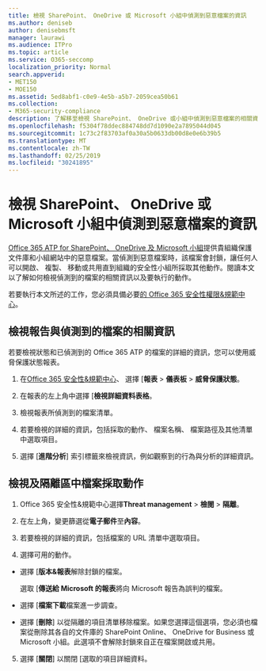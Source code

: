 ```yaml
---
title: 檢視 SharePoint、 OneDrive 或 Microsoft 小組中偵測到惡意檔案的資訊
ms.author: deniseb
author: denisebmsft
manager: laurawi
ms.audience: ITPro
ms.topic: article
ms.service: O365-seccomp
localization_priority: Normal
search.appverid:
- MET150
- MOE150
ms.assetid: 5ed8abf1-c0e9-4e5b-a5b7-2059cea50b61
ms.collection:
- M365-security-compliance
description: 了解移至檢視 SharePoint、 OneDrive 或小組中偵測到惡意檔案的相關資訊的位置以及如何將這些檔案採取動作。
ms.openlocfilehash: f5304f78ddec884748dd7d1090e2a7895044d045
ms.sourcegitcommit: 1c73c2f83703af0a30a5b0633db00d8e0e6b39b5
ms.translationtype: MT
ms.contentlocale: zh-TW
ms.lasthandoff: 02/25/2019
ms.locfileid: "30241895"
---
```

# <a name="view-information-about-malicious-files-detected-in-sharepoint-onedrive-or-microsoft-teams"></a>檢視 SharePoint、 OneDrive 或 Microsoft 小組中偵測到惡意檔案的資訊

[Office 365 ATP for SharePoint、 OneDrive 及 Microsoft 小組](atp-for-spo-odb-and-teams.md)提供貴組織保護文件庫和小組網站中的惡意檔案。當偵測到惡意檔案時，該檔案會封鎖，讓任何人可以開啟、 複製、 移動或共用直到組織的安全性小組所採取其他動作。閱讀本文以了解如何檢視偵測到的檔案的相關資訊以及要執行的動作。 

若要執行本文所述的工作，您必須具備必要[的 Office 365 安全性權限&amp;規範中心](permissions-in-the-security-and-compliance-center.md)。 
  
## <a name="view-reports-with-information-about-detected-files"></a>檢視報告與偵測到的檔案的相關資訊

若要檢視狀態和已偵測到的 Office 365 ATP 的檔案的詳細的資訊，您可以使用威脅保護狀態報表。
  
1. 在[Office 365 安全性&amp;規範中心](https://protection.office.com)、 選擇 [**報表** \> **儀表板** \> **威脅保護狀態**。
    
2. 在報表的左上角中選擇 [**檢視詳細資料表格**。
    
3. 檢視報表所偵測到的檔案清單。
    
4. 若要檢視的詳細的資訊，包括採取的動作、 檔案名稱、 檔案路徑及其他清單中選取項目。
    
5. 選擇 [**進階分析**] 索引標籤來檢視資訊，例如觀察到的行為與分析的詳細資訊。 
  
## <a name="view-and-take-action-on-files-in-quarantine"></a>檢視及隔離區中檔案採取動作

1. Office 365 安全性&amp;規範中心選擇**Threat management** \> **檢閱** \> **隔離**。
    
2. 在左上角，變更篩選從**電子郵件**至**內容**。
    
3. 若要檢視的詳細的資訊，包括檔案的 URL 清單中選取項目。
    
4. 選擇可用的動作。
    
  - 選擇 [**版本&amp;報表**解除封鎖的檔案。 
    
    選取 [**傳送給 Microsoft 的報表**將向 Microsoft 報告為誤判的檔案。 
    
  - 選擇 [**檔案下載**檔案進一步調查。 
    
  - 選擇 [**刪除**] 以從隔離的項目清單移除檔案。如果您選擇這個選項，您必須也檔案從刪除其各自的文件庫的 SharePoint Online、 OneDrive for Business 或 Microsoft 小組。此選項不會解除封鎖來自正在檔案開啟或共用。 
    
5. 選擇 [**關閉**] 以關閉 [選取的項目詳細資料。 
  
  

